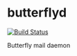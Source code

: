 butterflyd
==========

[![Build Status](https://travis-ci.org/thebutterflyprotocol/butterflyd.svg?branch=master)](https://travis-ci.org/thebutterflyprotocol/butterflyd)

Butterfly mail daemon
